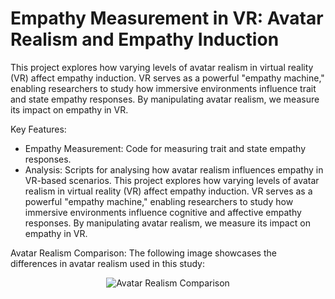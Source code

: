 # Empathy Measurement in VR: Avatar Realism and Empathy Induction
This project explores how varying levels of avatar realism in virtual reality (VR) affect empathy induction. VR serves as a powerful "empathy machine," enabling researchers to study how immersive environments influence trait and state empathy responses. By manipulating avatar realism, we measure its impact on empathy in VR.

Key Features:
- Empathy Measurement: Code for measuring trait and state empathy responses.
- Analysis: Scripts for analysing how avatar realism influences empathy in VR-based scenarios.
This project explores how varying levels of avatar realism in virtual reality (VR) affect empathy induction. VR serves as a powerful "empathy machine," enabling researchers to study how immersive environments influence cognitive and affective empathy responses. By manipulating avatar realism, we measure its impact on empathy in VR.

Avatar Realism Comparison:
The following image showcases the differences in avatar realism used in this study:
<div style="text-align:center;">
  <img src="images/avatar.png" alt="Avatar Realism Comparison">
</div>
